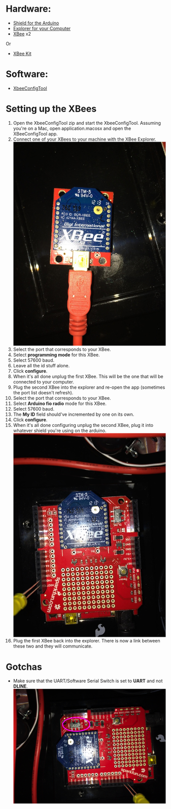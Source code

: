 # Hardware:
* [Shield for the Arduino](https://www.sparkfun.com/products/10854?utm_source=j5)
* [Explorer for your Computer](https://www.sparkfun.com/products/8687?utm_source=j5)
* [XBee](https://www.sparkfun.com/products/11215?utm_source=j5) x2

Or
* [XBee Kit](https://www.sparkfun.com/products/11445?utm_source=j5)

# Software:
* [XbeeConfigTool](https://www.dropbox.com/s/hiqv52whj1ak8av/XBeeConfigTool.zip)

# Setting up the XBees
1. Open the XbeeConfigTool zip and start the XbeeConfigTool. Assuming you're on a Mac, open application.macosx and open the XBeeConfigTool app.
1. Connect one of your XBees to your machine with the XBee Explorer.
![XBee Explorer](https://raw.githubusercontent.com/jweakley/gobot/master/pictures/xbeeExplorer.JPG)
1. Select the port that corresponds to your XBee.
1. Select __programming mode__ for this XBee.
1. Select 57600 baud.
1. Leave all the id stuff alone.
1. Click __configure__.
1. When it's all done unplug the first XBee. This will be the one that will be connected to your computer.
1. Plug the second XBee into the explorer and re-open the app (sometimes the port list doesn't refresh).
1. Select the port that corresponds to your XBee.
1. Select __Arduino fio radio__ mode for this XBee.
1. Select 57600 baud.
1. The __My ID__ field should've incremented by one on its own.
1. Click __configure__.
1. When it's all done configuring unplug the second XBee, plug it into whatever shield you're using on the arduino.
![Arduino Shield with XBee](https://raw.githubusercontent.com/jweakley/gobot/master/pictures/xbeeShield.JPG)
1. Plug the first XBee back into the explorer. There is now a link between these two and they will communicate.

# Gotchas
* Make sure that the UART/Software Serial Switch is set to __UART__ and not __DLINE__.
![UART/Software Serial Switch](https://raw.githubusercontent.com/jweakley/gobot/master/pictures/xbeeShieldSwitch.png)
